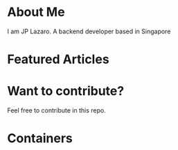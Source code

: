 # About Me
I am JP Lazaro. A backend developer based in Singapore

# Featured Articles


# Want to contribute?
Feel free to contribute in this repo. 

# Containers
